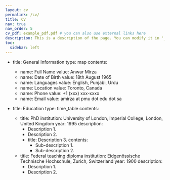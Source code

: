 ```yaml
---
layout: cv
permalink: /cv/
title: CV
nav: true
nav_order: 5
cv_pdf: example_pdf.pdf # you can also use external links here
description: This is a description of the page. You can modify it in '_pages/cv.md'. You can also change or remove the top pdf download button.
toc:
  sidebar: left
---
```


- title: General Information
  type: map
  contents:
  - name: Full Name
    value: Anwar Mirza
  - name: Date of Birth
    value: 18th August 1965
  - name: Languages
    value: English, Punjabi, Urdu
  - name: Location
    value: Toronto, Canada
  - name: Phone
    value: +1 (xxx) xxx-xxxx
  - name: Email
    value: amirza at pmu dot edu dot sa

- title: Education
  type: time_table
  contents:
  - title: PhD
    institution: University of London, Imperial College, London, United Kingdom
    year: 1995
    description:
    - Description 1.
    - Description 2.
    - title: Description 3.
      contents:
      - Sub-description 1.
      - Sub-description 2.
  - title: Federal teaching diploma
    institution: Eidgenössische Technische Hochschule, Zurich, Switzerland
    year: 1900
    description:
    - Description 1.
    - Description 2.
